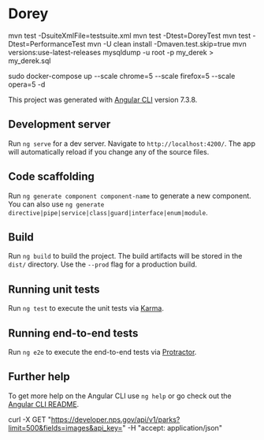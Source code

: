 # Dorey
mvn test -DsuiteXmlFile=testsuite.xml
mvn test -Dtest=DoreyTest
mvn test -Dtest=PerformanceTest
mvn -U clean install -Dmaven.test.skip=true
mvn versions:use-latest-releases
mysqldump -u root -p my_derek > my_derek.sql

sudo docker-compose up --scale chrome=5 --scale firefox=5 --scale opera=5 -d

This project was generated with [Angular CLI](https://github.com/angular/angular-cli) version 7.3.8.

## Development server

Run `ng serve` for a dev server. Navigate to `http://localhost:4200/`. The app will automatically reload if you change any of the source files.

## Code scaffolding

Run `ng generate component component-name` to generate a new component. You can also use `ng generate directive|pipe|service|class|guard|interface|enum|module`.

## Build

Run `ng build` to build the project. The build artifacts will be stored in the `dist/` directory. Use the `--prod` flag for a production build.

## Running unit tests

Run `ng test` to execute the unit tests via [Karma](https://karma-runner.github.io).

## Running end-to-end tests

Run `ng e2e` to execute the end-to-end tests via [Protractor](http://www.protractortest.org/).

## Further help

To get more help on the Angular CLI use `ng help` or go check out the [Angular CLI README](https://github.com/angular/angular-cli/blob/master/README.md).

curl -X GET "https://developer.nps.gov/api/v1/parks?limit=500&fields=images&api_key=" -H "accept: application/json"
